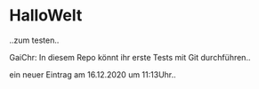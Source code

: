 # HalloWelt
..zum testen..

GaiChr: In diesem Repo könnt ihr erste Tests mit Git durchführen..

ein neuer Eintrag am 16.12.2020 um 11:13Uhr..


